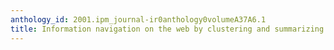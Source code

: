 ```yaml
---
anthology_id: 2001.ipm_journal-ir0anthology0volumeA37A6.1
title: Information navigation on the web by clustering and summarizing query results
---
```

